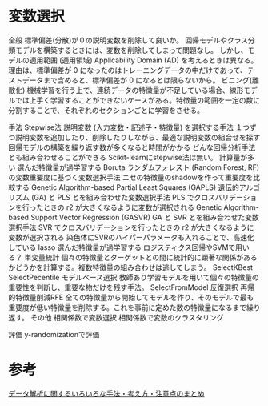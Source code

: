 # 変数選択

全般
    標準偏差(分散)が０の説明変数を削除して良いか。
        回帰モデルやクラス分類モデルを構築するときには、変数を削除してしまって問題なし。
        しかし、モデルの適用範囲 (適用領域) Applicability Domain (AD) を考えるときは異なる。
        理由は、標準偏差が 0 になったのはトレーニングデータの中だけであって、テストデータまで含めると、標準偏差が 0 になるとは限らないから。
    ビニング(離散化)
        機械学習を行う上で、連続データの特徴量が不足している場合、線形モデルでは上手く学習することができないケースがある。特徴量の範囲を一定の数に分割することで、それぞれのセクションごとに学習をさせる。

手法
    Stepwise法
        説明変数 (入力変数・記述子・特徴量) を選択する手法
        １つずつ説明変数を追加したり、削除したりしながら、最適な説明変数の組合せを探す
        回帰モデルの構築を繰り返す数が多くなると時間がかかる
        どんな回帰分析手法とも組み合わせることができる
        Scikit-learnにstepwise法は無い。
        計算量が多い
        選んだ特徴量が過学習する
    Boruta
        ランダムフォレスト (Random Forest, RF) の変数重要度に基づく変数選択手法
        ニセの特徴量のshadowを作って重要度を比較する
    Genetic Algorithm-based Partial Least Squares (GAPLS)
        遺伝的アルゴリズム (GA) と PLS とを組み合わせた変数選択手法
        PLS でクロスバリデーションを行ったときの r2 が大きくなるように変数が選択される
    Genetic Algorithm-based Support Vector Regression (GASVR)
        GA と SVR とを組み合わせた変数選択手法
        SVR でクロスバリデーションを行ったときの r2 が大きくなるように変数が選択される
        染色体にSVRのハイパーパラメータも入れることで、高速化している
    lasso
        選んだ特徴量が過学習する
        ロジスティクス回帰やSVMで用いる？
    単変量統計
        個々の特徴量とターゲットとの間に統計的に顕著な関係があるかどうかを計算する。複数特徴量の組み合わせは逃してしまう。
            SelectKBest
            SelectPecentile
    モデルベース選択
        教師あり学習モデルを用いて個々の特徴量の重要性を判断し、重要な物だけを残す手法。
        SelectFromModel
    反復選択
        再帰的特徴量削減RFE 全ての特徴量から開始してモデルを作り、そのモデルで最も重要度が低い特徴量を削除する。これを事前に定めた数の特徴量になるまで繰り返す。
    その他
        相関係数で変数選択
        相関係数で変数のクラスタリング

評価
    y-randomizationで評価



# 参考
[データ解析に関するいろいろな手法・考え方・注意点のまとめ](https://datachemeng.com/summarydataanalysis/)  

